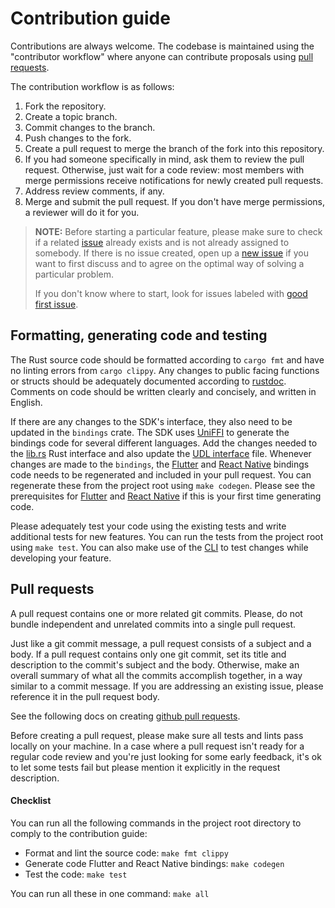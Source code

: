 # Contribution guide

Contributions are always welcome. The codebase is maintained using the "contributor workflow" where anyone can contribute proposals using [pull requests](https://docs.github.com/en/pull-requests/collaborating-with-pull-requests/proposing-changes-to-your-work-with-pull-requests/about-pull-requests).

The contribution workflow is as follows:

1. Fork the repository.
2. Create a topic branch.
3. Commit changes to the branch.
4. Push changes to the fork.
5. Create a pull request to merge the branch of the fork into this repository.
6. If you had someone specifically in mind, ask them to review the pull request. 
Otherwise, just wait for a code review: most members with merge permissions receive notifications for newly created pull requests.
7. Address review comments, if any.
8. Merge and submit the pull request. 
If you don't have merge permissions, a reviewer will do it for you.

> **NOTE:** Before starting a particular feature, please make sure to check if a related [issue](https://github.com/breez/breez-sdk-liquid/issues) already exists and is not already assigned to somebody. If there is no issue created, open up a [new issue](https://github.com/breez/breez-sdk-liquid/issues/new) if you want to first discuss and to agree on the optimal way of solving a particular problem.
>
> If you don't know where to start, look for issues labeled with [good first issue](https://github.com/breez/breez-sdk-liquid/labels/good%20first%20issue).

## Formatting, generating code and testing

The Rust source code should be formatted according to `cargo fmt` and have no linting errors from `cargo clippy`. Any changes to public facing functions or structs should be adequately documented according to [rustdoc](https://doc.rust-lang.org/rustdoc/index.html#using-rustdoc-with-cargo). Comments on code should be written clearly and concisely, and written in English.

If there are any changes to the SDK's interface, they also need to be updated in the `bindings` crate. The SDK uses [UniFFI](https://github.com/mozilla/uniffi-rs) to generate the bindings code for several different languages. Add the changes needed to the [lib.rs](lib/bindings/src/lib.rs) Rust interface and also update the [UDL interface](lib/bindings/src/breez_sdk_liquid.udl) file. Whenever changes are made to the `bindings`, the [Flutter](libs/sdk-flutter) and [React Native](libs/sdk-react-native) bindings code needs to be regenerated and included in your pull request. You can regenerate these from the project root using `make codegen`. Please see the prerequisites for [Flutter](lib/bindings/langs/flutter/README.md) and [React Native](packages/react-native/DEVELOPING.md) if this is your first time generating code.

Please adequately test your code using the existing tests and write additional tests for new features. You can run the tests from the project root using `make test`. You can also make use of the [CLI](cli) to test changes while developing your feature.

## Pull requests

A pull request contains one or more related git commits. Please, do not bundle independent and unrelated commits into a single pull request.

Just like a git commit message, a pull request consists of a subject and a body. If a pull request contains only one git commit, set its title and description to the commit's subject and the body. Otherwise, make an overall summary of what all the commits accomplish together, in a way similar to a commit message. If you are addressing an existing issue, please reference it in the pull request body.

See the following docs on creating [github pull requests](https://docs.github.com/en/pull-requests/collaborating-with-pull-requests/proposing-changes-to-your-work-with-pull-requests/creating-a-pull-request).

Before creating a pull request, please make sure all tests and lints pass locally on your machine. In a case where a pull request isn't ready for a regular code review and you're just looking for some early feedback,
it's ok to let some tests fail but please mention it explicitly in the request description. 

#### Checklist
You can run all the following commands in the project root directory to comply to the contribution guide:
- Format and lint the source code: `make fmt clippy`
- Generate code Flutter and React Native bindings: `make codegen`
- Test the code: `make test`

You can run all these in one command: `make all`
